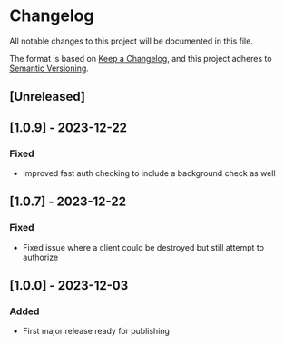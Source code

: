 # Changelog

All notable changes to this project will be documented in this file.

The format is based on [Keep a Changelog](https://keepachangelog.com/en/1.0.0/),
and this project adheres to [Semantic Versioning](https://semver.org/spec/v2.0.0.html).

## [Unreleased]

## [1.0.9] - 2023-12-22

### Fixed

- Improved fast auth checking to include a background check as well

## [1.0.7] - 2023-12-22

### Fixed

- Fixed issue where a client could be destroyed but still attempt to authorize

## [1.0.0] - 2023-12-03

### Added

- First major release ready for publishing

